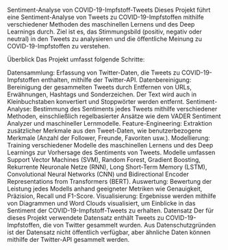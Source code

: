 Sentiment-Analyse von COVID-19-Impfstoff-Tweets
Dieses Projekt führt eine Sentiment-Analyse von Tweets zu COVID-19-Impfstoffen mithilfe verschiedener Methoden des maschinellen Lernens und des Deep Learnings durch. Ziel ist es, das Stimmungsbild (positiv, negativ oder neutral) in den Tweets zu analysieren und die öffentliche Meinung zu COVID-19-Impfstoffen zu verstehen.

Überblick
Das Projekt umfasst folgende Schritte:

Datensammlung: Erfassung von Twitter-Daten, die Tweets zu COVID-19-Impfstoffen enthalten, mithilfe der Twitter-API.
Datenbereinigung: Bereinigung der gesammelten Tweets durch Entfernen von URLs, Erwähnungen, Hashtags und Sonderzeichen. Der Text wird auch in Kleinbuchstaben konvertiert und Stoppwörter werden entfernt.
Sentiment-Analyse: Bestimmung des Sentiments jedes Tweets mithilfe verschiedener Methoden, einschließlich regelbasierter Ansätze wie dem VADER Sentiment Analyzer und maschineller Lernmodelle.
Feature-Engineering: Extraktion zusätzlicher Merkmale aus den Tweet-Daten, wie benutzerbezogene Merkmale (Anzahl der Follower, Freunde, Favoriten usw.).
Modellierung:
Training verschiedener Modelle des maschinellen Lernens und des Deep Learnings zur Vorhersage des Sentiments von Tweets.
Modelle umfassen Support Vector Machines (SVM), Random Forest, Gradient Boosting, Rekurrente Neuronale Netze (RNN), Long Short-Term Memory (LSTM), Convolutional Neural Networks (CNN) und Bidirectional Encoder Representations from Transformers (BERT).
Auswertung: Bewertung der Leistung jedes Modells anhand geeigneter Metriken wie Genauigkeit, Präzision, Recall und F1-Score.
Visualisierung: Ergebnisse werden mithilfe von Diagrammen und Word Clouds visualisiert, um Einblicke in das Sentiment der COVID-19-Impfstoff-Tweets zu erhalten.
Datensatz
Der für dieses Projekt verwendete Datensatz enthält Tweets zu COVID-19-Impfstoffen, die von Twitter gesammelt wurden. Aus Datenschutzgründen ist der Datensatz nicht öffentlich verfügbar, aber ähnliche Daten können mithilfe der Twitter-API gesammelt werden.
